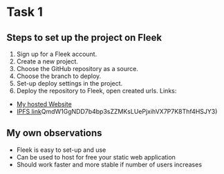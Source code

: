 # Task 1

## Steps to set up the project on Fleek

1. Sign up for a Fleek account.
2. Create a new project.
3. Choose the GitHub repository as a source.
4. Choose the branch to deploy.
5. Set-up deploy settings in the project.
6. Deploy the repository to Fleek, open created urls.
Links:

- [My hosted Website](https://black-water-2736.on.fleek.co/)
- [IPFS link](https://ipfs.fleek.co/ipfs/)QmdW1GgNDD7b4bp3sZZMKsLUePjxihVX7P7K8Thf4HSJY3)

## My own observations

- Fleek is easy to set-up and use
- Can be used to host for free your static web application
- Should work faster and more stable if number of users increases
